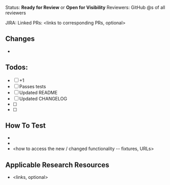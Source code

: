 Status: **Ready for Review** or **Open for Visibility**
Reviewers: GitHub @<name>s of all reviewers

JIRA: <link to applicable JIRA ticket>
Linked PRs: <links to corresponding PRs, optional>

## Changes
- <changes here>

## Todos:
- [ ] +1
- [ ] Passes tests
- [ ] Updated README
- [ ] Updated CHANGELOG
- [ ] <Other TODOs>
- [ ] <Feedback from reviewers>

## How To Test
- <necessary config changes>
- <necessary corresponding PRs>
- <how to access the new / changed functionality -- fixtures, URLs>

## Applicable Research Resources
- <links, optional>

